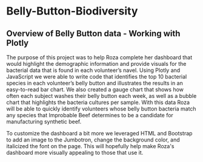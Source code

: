 # Belly-Button-Biodiversity

## Overview of Belly Button data - Working with Plotly

The purpose of this project was to help Roza complete her dashboard that would highlight the demographic information and provide visuals for the bacterial data that is found in each volunteer’s navel. Using Plotly and JavaScript we were able to write code that identifies the top 10 bacterial species in each volunteer’s belly button and illustrates the results in an easy-to-read bar chart.  We also created a gauge chart that shows how often each subject washes their belly button each week, as well as a bubble chart that highlights the bacteria cultures per sample. With this data Roza will be able to quickly identify volunteers whose belly button bacteria match any species that Improbable Beef determines to be a candidate for manufacturing synthetic beef.

To customize the dashboard a bit more we leveraged HTML and Bootstrap to add an image to the Jumbotron, change the background color, and italicized the font on the page.  This will hopefully help make Roza's dashboard more visually appealing to those that use it.   

